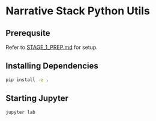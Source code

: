 # Narrative Stack Python Utils

## Prerequsite

Refer to [STAGE_1_PREP.md](./STAGE_1_PREP.md) for setup.

## Installing Dependencies

```sh
pip install -e .
```

## Starting Jupyter

```sh
jupyter lab
```
